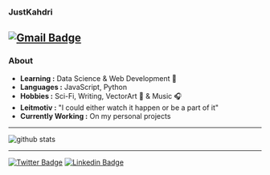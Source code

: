 ### JustKahdri 
 [![Gmail Badge](https://img.shields.io/badge/-joaco.rm512@gmail.com-c14438?style=flat-square&logo=Gmail&logoColor=white&link=mailto:joaco.rm512@gmail.com)](mailto:joaco.rm512@gmail.com) 
---------------------------------------------------------------------------------------------------------------------------------------------------------------------------------

### About

-  **Learning :** Data Science & Web Development 💚		
-  **Languages :** JavaScript, Python
-  **Hobbies :** Sci-Fi, Writing, VectorArt 🎨 & Music :headphones:
-  **Leitmotiv :** "I could either watch it happen or be a part of it"
-  **Currently Working :** On my personal projects

---------------------------------------------------------------------------------------------------------------------------------------------------------------------------------

![github stats](https://github-readme-stats.vercel.app/api?username=justkahdri&show_icons=true)

---------------------------------------------------------------------------------------------------------------------------------------------------------------------------------

[![Twitter Badge](https://img.shields.io/badge/-Joaco_Montes-1ca0f1?style=flat-square&logo=twitter&logoColor=white&link=https://twitter.com/JoacoMontes5)](https://twitter.com/JoacoMontes5)  [![Linkedin Badge](https://img.shields.io/badge/-Joaquín_R._Montes-blue?style=flat-square&logo=Linkedin&logoColor=white&link=https://www.linkedin.com/in/joaqu%C3%ADn-r-montes-461b91185/)](https://www.linkedin.com/in/joaqu%C3%ADn-r-montes-461b91185/)
